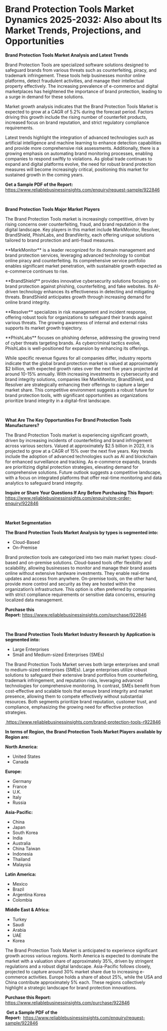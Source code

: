 <p><h1>Brand Protection Tools Market Dynamics 2025-2032: Also about Its Market Trends, Projections, and Opportunities</h1></p><p><strong>Brand Protection Tools Market Analysis and Latest Trends</strong></p>
<p><p>Brand Protection Tools are specialized software solutions designed to safeguard brands from various threats such as counterfeiting, piracy, and trademark infringement. These tools help businesses monitor online platforms, detect fraudulent activities, and manage their intellectual property effectively. The increasing prevalence of e-commerce and digital marketplaces has heightened the importance of brand protection, leading to a surge in demand for these solutions.</p><p>Market growth analysis indicates that the Brand Protection Tools Market is expected to grow at a CAGR of 5.2% during the forecast period. Factors driving this growth include the rising number of counterfeit products, increased focus on brand reputation, and strict regulatory compliance requirements. </p><p>Latest trends highlight the integration of advanced technologies such as artificial intelligence and machine learning to enhance detection capabilities and provide more comprehensive risk assessments. Additionally, there is a growing emphasis on automating brand monitoring processes, enabling companies to respond swiftly to violations. As global trade continues to expand and digital platforms evolve, the need for robust brand protection measures will become increasingly critical, positioning this market for sustained growth in the coming years.</p></p>
<p><strong>Get a Sample PDF of the Report:&nbsp;</strong> <a href="https://www.reliablebusinessinsights.com/enquiry/request-sample/922846?utm_campaign=3672&utm_medium=2&utm_source=Github&utm_content=ia&utm_term=18042025&utm_id=brand-protection-tools">https://www.reliablebusinessinsights.com/enquiry/request-sample/922846</a></p>
<p>&nbsp;</p>
<p><strong>Brand Protection Tools Major Market Players</strong></p>
<p><p>The Brand Protection Tools market is increasingly competitive, driven by rising concerns over counterfeiting, fraud, and brand reputation in the digital landscape. Key players in this market include MarkMonitor, Resolver, BrandShield, PhishLabs, and BrandVerity, each offering unique solutions tailored to brand protection and anti-fraud measures.</p><p>**MarkMonitor** is a leader recognized for its domain management and brand protection services, leveraging advanced technology to combat online piracy and counterfeiting. Its comprehensive service portfolio enables significant market penetration, with sustainable growth expected as e-commerce continues to rise.</p><p>**BrandShield** provides innovative cybersecurity solutions focusing on brand protection against phishing, counterfeiting, and fake websites. Its AI-driven technology enhances its effectiveness in detecting and mitigating threats. BrandShield anticipates growth through increasing demand for online brand integrity.</p><p>**Resolver** specializes in risk management and incident response, offering robust tools for organizations to safeguard their brands against various threats. The growing awareness of internal and external risks supports its market growth trajectory.</p><p>**PhishLabs** focuses on phishing defense, addressing the growing trend of cyber threats targeting brands. As cybercriminal tactics evolve, PhishLabs is well-positioned for expansion by enhancing its offerings.</p><p>While specific revenue figures for all companies differ, industry reports indicate that the global brand protection market is valued at approximately $2 billion, with expected growth rates over the next five years projected at around 10-15% annually. With increasing investments in cybersecurity and brand integrity solutions, companies like MarkMonitor, BrandShield, and Resolver are strategically enhancing their offerings to capture a larger market share. This competitive environment suggests a robust future for brand protection tools, with significant opportunities as organizations prioritize brand integrity in a digital-first landscape.</p></p>
<p>&nbsp;</p>
<p><strong>What Are The Key Opportunities For Brand Protection Tools Manufacturers?</strong></p>
<p><p>The Brand Protection Tools market is experiencing significant growth, driven by increasing incidents of counterfeiting and brand infringement across various sectors. Valued at approximately $2.5 billion in 2023, it is projected to grow at a CAGR of 15% over the next five years. Key trends include the adoption of advanced technologies such as AI and blockchain for enhanced surveillance and tracking. As e-commerce expands, brands are prioritizing digital protection strategies, elevating demand for comprehensive solutions. Future outlook suggests a competitive landscape, with a focus on integrated platforms that offer real-time monitoring and data analytics to safeguard brand integrity.</p></p>
<p><strong>Inquire or Share Your Questions If Any Before Purchasing This Report:</strong> <a href="https://www.reliablebusinessinsights.com/enquiry/pre-order-enquiry/922846?utm_campaign=3672&utm_medium=2&utm_source=Github&utm_content=ia&utm_term=18042025&utm_id=brand-protection-tools">https://www.reliablebusinessinsights.com/enquiry/pre-order-enquiry/922846</a></p>
<p>&nbsp;</p>
<p><strong>Market Segmentation</strong></p>
<p><strong>The Brand Protection Tools Market Analysis by types is segmented into:</strong></p>
<p><ul><li>Cloud-Based</li><li>On-Premise</li></ul></p>
<p><p>Brand protection tools are categorized into two main market types: cloud-based and on-premise solutions. Cloud-based tools offer flexibility and scalability, allowing businesses to monitor and manage their brand assets online without extensive hardware investments. They enable real-time updates and access from anywhere. On-premise tools, on the other hand, provide more control and security as they are hosted within the organization’s infrastructure. This option is often preferred by companies with strict compliance requirements or sensitive data concerns, ensuring localized data management.</p></p>
<p><strong>Purchase this Report:&nbsp;</strong><a href="https://www.reliablebusinessinsights.com/purchase/922846?utm_campaign=3672&utm_medium=2&utm_source=Github&utm_content=ia&utm_term=18042025&utm_id=brand-protection-tools">https://www.reliablebusinessinsights.com/purchase/922846</a></p>
<p>&nbsp;</p>
<p><strong>The Brand Protection Tools Market Industry Research by Application is segmented into:</strong></p>
<p><ul><li>Large Enterprises</li><li>Small and Medium-sized Enterprises (SMEs)</li></ul></p>
<p><p>The Brand Protection Tools Market serves both large enterprises and small to medium-sized enterprises (SMEs). Large enterprises utilize robust solutions to safeguard their extensive brand portfolios from counterfeiting, trademark infringement, and reputation risks, leveraging advanced technologies for comprehensive monitoring. In contrast, SMEs benefit from cost-effective and scalable tools that ensure brand integrity and market presence, allowing them to compete effectively without substantial resources. Both segments prioritize brand reputation, customer trust, and compliance, emphasizing the growing need for effective protection strategies.</p></p>
<p><a href="https://www.reliablebusinessinsights.com/brand-protection-tools-r922846?utm_campaign=3672&utm_medium=2&utm_source=Github&utm_content=ia&utm_term=18042025&utm_id=brand-protection-tools">&nbsp;https://www.reliablebusinessinsights.com/brand-protection-tools-r922846</a></p>
<p><strong>In terms of Region, the Brand Protection Tools Market Players available by Region are:</strong></p>
<p>
    <p> <strong> North America: </strong>
        <ul>
            <li>United States</li>
            <li>Canada</li>
        </ul>
        </p> 
    <p> <strong> Europe: </strong>
        <ul>
            <li>Germany</li>
            <li>France</li>
            <li>U.K.</li>
            <li>Italy</li>
            <li>Russia</li>
        </ul>
        </p> 
    <p> <strong> Asia-Pacific: </strong>
        <ul>
            <li>China</li>
            <li>Japan</li>
            <li>South Korea</li>
            <li>India</li>
            <li>Australia</li>
            <li>China Taiwan</li>
            <li>Indonesia</li>
            <li>Thailand</li>
            <li>Malaysia</li>
        </ul>
        </p> 
    <p> <strong> Latin America: </strong>
        <ul>
            <li>Mexico</li>
            <li>Brazil</li>
            <li>Argentina Korea</li>
            <li>Colombia</li>
        </ul>
        </p> 
    <p> <strong> Middle East & Africa: </strong>
        <ul>
            <li>Turkey</li>
            <li>Saudi</li>
            <li>Arabia</li>
            <li>UAE</li>
            <li>Korea</li>
        </ul>
    </p>
    </p>
<p><p>The Brand Protection Tools Market is anticipated to experience significant growth across various regions. North America is expected to dominate the market with a valuation share of approximately 35%, driven by stringent regulations and a robust digital landscape. Asia-Pacific follows closely, projected to capture around 30% market share due to increasing e-commerce activities. Europe holds a share of about 25%, while the USA and China contribute approximately 5% each. These regions collectively highlight a strategic landscape for brand protection innovations.</p></p>
<p><strong>Purchase this Report: </strong><a href="https://www.reliablebusinessinsights.com/purchase/922846?utm_campaign=3672&utm_medium=2&utm_source=Github&utm_content=ia&utm_term=18042025&utm_id=brand-protection-tools">https://www.reliablebusinessinsights.com/purchase/922846</a></p>
<p>&nbsp;<strong>Get a Sample PDF of the Report:&nbsp;&nbsp;</strong><a href="https://www.reliablebusinessinsights.com/enquiry/request-sample/922846?utm_campaign=3672&utm_medium=2&utm_source=Github&utm_content=ia&utm_term=18042025&utm_id=brand-protection-tools">https://www.reliablebusinessinsights.com/enquiry/request-sample/922846</a></p>
<p><strong></strong></p>
<p><p></p><p></p><p></p></p>